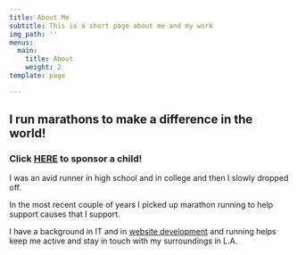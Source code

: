 ```yaml
---
title: About Me
subtitle: This is a short page about me and my work
img_path: ''
menus:
  main:
    title: About
    weight: 2
template: page

---
```

## I run marathons to make a difference in the world!

### Click [HERE](https://www.teamworldvision.org/participant/158830) to sponsor a child!

I was an avid runner in high school and in college and then I slowly dropped off.

In the most recent couple of years I picked up marathon running to help support causes that I support.

I have a background in IT and in [website development](https://www.brentjingram.com/ "brentjingram.com") and running  helps keep me active and stay in touch with my surroundings in L.A.